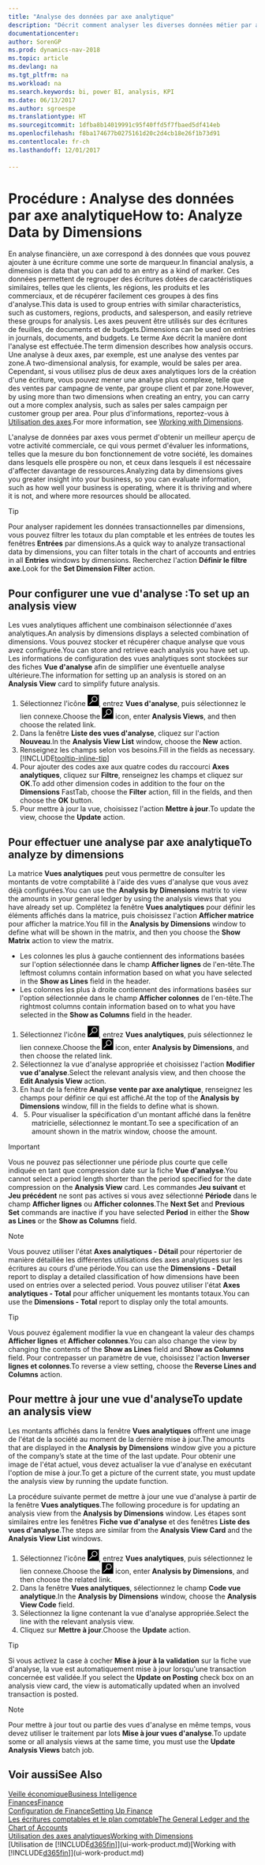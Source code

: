 ```yaml
---
title: "Analyse des données par axe analytique"
description: "Décrit comment analyser les diverses données métier par axe analytique."
documentationcenter: 
author: SorenGP
ms.prod: dynamics-nav-2018
ms.topic: article
ms.devlang: na
ms.tgt_pltfrm: na
ms.workload: na
ms.search.keywords: bi, power BI, analysis, KPI
ms.date: 06/13/2017
ms.author: sgroespe
ms.translationtype: HT
ms.sourcegitcommit: 1dfba8b14019991c95f40ffd5f7fbaed5df414eb
ms.openlocfilehash: f8ba174677b0275161d20c2d4cb18e26f1b73d91
ms.contentlocale: fr-ch
ms.lasthandoff: 12/01/2017

---
```

#  <a name="how-to-analyze-data-by-dimensions"></a><span data-ttu-id="8cf25-103">Procédure : Analyse des données par axe analytique</span><span class="sxs-lookup"><span data-stu-id="8cf25-103">How to: Analyze Data by Dimensions</span></span>
<span data-ttu-id="8cf25-104">En analyse financière, un axe correspond à des données que vous pouvez ajouter à une écriture comme une sorte de marqueur.</span><span class="sxs-lookup"><span data-stu-id="8cf25-104">In financial analysis, a dimension is data that you can add to an entry as a kind of marker.</span></span> <span data-ttu-id="8cf25-105">Ces données permettent de regrouper des écritures dotées de caractéristiques similaires, telles que les clients, les régions, les produits et les commerciaux, et de récupérer facilement ces groupes à des fins d'analyse.</span><span class="sxs-lookup"><span data-stu-id="8cf25-105">This data is used to group entries with similar characteristics, such as customers, regions, products, and salesperson, and easily retrieve these groups for analysis.</span></span> <span data-ttu-id="8cf25-106">Les axes peuvent être utilisés sur des écritures de feuilles, de documents et de budgets.</span><span class="sxs-lookup"><span data-stu-id="8cf25-106">Dimensions can be used on entries in journals, documents, and budgets.</span></span> <span data-ttu-id="8cf25-107">Le terme Axe décrit la manière dont l'analyse est effectuée.</span><span class="sxs-lookup"><span data-stu-id="8cf25-107">The term dimension describes how analysis occurs.</span></span> <span data-ttu-id="8cf25-108">Une analyse à deux axes, par exemple, est une analyse des ventes par zone.</span><span class="sxs-lookup"><span data-stu-id="8cf25-108">A two-dimensional analysis, for example, would be sales per area.</span></span> <span data-ttu-id="8cf25-109">Cependant, si vous utilisez plus de deux axes analytiques lors de la création d'une écriture, vous pouvez mener une analyse plus complexe, telle que des ventes par campagne de vente, par groupe client et par zone.</span><span class="sxs-lookup"><span data-stu-id="8cf25-109">However, by using more than two dimensions when creating an entry, you can carry out a more complex analysis, such as sales per sales campaign per customer group per area.</span></span> <span data-ttu-id="8cf25-110">Pour plus d'informations, reportez-vous à [Utilisation des axes](finance-dimensions.md).</span><span class="sxs-lookup"><span data-stu-id="8cf25-110">For more information, see [Working with Dimensions](finance-dimensions.md).</span></span>

<span data-ttu-id="8cf25-111">L'analyse de données par axes vous permet d'obtenir un meilleur aperçu de votre activité commerciale, ce qui vous permet d'évaluer les informations, telles que la mesure du bon fonctionnement de votre société, les domaines dans lesquels elle prospère ou non, et ceux dans lesquels il est nécessaire d'affecter davantage de ressources.</span><span class="sxs-lookup"><span data-stu-id="8cf25-111">Analyzing data by dimensions gives you greater insight into your business, so you can evaluate information, such as how well your business is operating, where it is thriving and where it is not, and where more resources should be allocated.</span></span>

> [!TIP]
> <span data-ttu-id="8cf25-112">Pour analyser rapidement les données transactionnelles par dimensions, vous pouvez filtrer les totaux du plan comptable et les entrées de toutes les fenêtres **Entrées** par dimensions.</span><span class="sxs-lookup"><span data-stu-id="8cf25-112">As a quick way to analyze transactional data by dimensions, you can filter totals in the chart of accounts and entries in all **Entries** windows by dimensions.</span></span> <span data-ttu-id="8cf25-113">Recherchez l'action **Définir le filtre axe**.</span><span class="sxs-lookup"><span data-stu-id="8cf25-113">Look for the **Set Dimension Filter** action.</span></span>

## <a name="to-set-up-an-analysis-view"></a><span data-ttu-id="8cf25-114">Pour configurer une vue d'analyse :</span><span class="sxs-lookup"><span data-stu-id="8cf25-114">To set up an analysis view</span></span>  
<span data-ttu-id="8cf25-115">Les vues analytiques affichent une combinaison sélectionnée d'axes analytiques.</span><span class="sxs-lookup"><span data-stu-id="8cf25-115">An analysis by dimensions displays a selected combination of dimensions.</span></span> <span data-ttu-id="8cf25-116">Vous pouvez stocker et récupérer chaque analyse que vous avez configurée.</span><span class="sxs-lookup"><span data-stu-id="8cf25-116">You can store and retrieve each analysis you have set up.</span></span> <span data-ttu-id="8cf25-117">Les informations de configuration des vues analytiques sont stockées sur des fiches **Vue d'analyse** afin de simplifier une éventuelle analyse ultérieure.</span><span class="sxs-lookup"><span data-stu-id="8cf25-117">The information for setting up an analysis is stored on an **Analysis View** card to simplify future analysis.</span></span>  

1. <span data-ttu-id="8cf25-118">Sélectionnez l'icône ![Page ou état pour la recherche](media/ui-search/search_small.png "Page ou état pour la recherche"), entrez **Vues d'analyse**, puis sélectionnez le lien connexe.</span><span class="sxs-lookup"><span data-stu-id="8cf25-118">Choose the ![Search for Page or Report](media/ui-search/search_small.png "Search for Page or Report icon") icon, enter **Analysis Views**, and then choose the related link.</span></span>  
2. <span data-ttu-id="8cf25-119">Dans la fenêtre **Liste des vues d'analyse**, cliquez sur l'action **Nouveau**.</span><span class="sxs-lookup"><span data-stu-id="8cf25-119">In the **Analysis View List** window, choose the **New** action.</span></span>
3. <span data-ttu-id="8cf25-120">Renseignez les champs selon vos besoins.</span><span class="sxs-lookup"><span data-stu-id="8cf25-120">Fill in the fields as necessary.</span></span> [!INCLUDE[tooltip-inline-tip](includes/tooltip-inline-tip_md.md)]
4. <span data-ttu-id="8cf25-121">Pour ajouter des codes axe aux quatre codes du raccourci **Axes analytiques**, cliquez sur **Filtre**, renseignez les champs et cliquez sur **OK**.</span><span class="sxs-lookup"><span data-stu-id="8cf25-121">To add other dimension codes in addition to the four on the **Dimensions** FastTab, choose the **Filter** action, fill in the fields, and then choose the **OK** button.</span></span>  
5. <span data-ttu-id="8cf25-122">Pour mettre à jour la vue, choisissez l'action **Mettre à jour**.</span><span class="sxs-lookup"><span data-stu-id="8cf25-122">To update the view, choose the **Update** action.</span></span>

## <a name="to-analyze-by-dimensions"></a><span data-ttu-id="8cf25-123">Pour effectuer une analyse par axe analytique</span><span class="sxs-lookup"><span data-stu-id="8cf25-123">To analyze by dimensions</span></span>
<span data-ttu-id="8cf25-124">La matrice **Vues analytiques** peut vous permettre de consulter les montants de votre comptabilité à l'aide des vues d'analyse que vous avez déjà configurées.</span><span class="sxs-lookup"><span data-stu-id="8cf25-124">You can use the **Analysis by Dimensions** matrix to view the amounts in your general ledger by using the analysis views that you have already set up.</span></span> <span data-ttu-id="8cf25-125">Complétez la fenêtre **Vues analytiques** pour définir les éléments affichés dans la matrice, puis choisissez l'action **Afficher matrice** pour afficher la matrice.</span><span class="sxs-lookup"><span data-stu-id="8cf25-125">You fill in the **Analysis by Dimensions** window to define what will be shown in the matrix, and then you choose the **Show Matrix** action to view the matrix.</span></span>  

- <span data-ttu-id="8cf25-126">Les colonnes les plus à gauche contiennent des informations basées sur l'option sélectionnée dans le champ **Afficher lignes** de l'en-tête.</span><span class="sxs-lookup"><span data-stu-id="8cf25-126">The leftmost columns contain information based on what you have selected in the **Show as Lines** field in the header.</span></span>  
- <span data-ttu-id="8cf25-127">Les colonnes les plus à droite contiennent des informations basées sur l'option sélectionnée dans le champ **Afficher colonnes** de l'en-tête.</span><span class="sxs-lookup"><span data-stu-id="8cf25-127">The rightmost columns contain information based on to what you have selected in the **Show as Columns** field in the header.</span></span>  

1. <span data-ttu-id="8cf25-128">Sélectionnez l'icône ![Page ou état pour la recherche](media/ui-search/search_small.png "Page ou état pour la recherche"), entrez **Vues analytiques**, puis sélectionnez le lien connexe.</span><span class="sxs-lookup"><span data-stu-id="8cf25-128">Choose the ![Search for Page or Report](media/ui-search/search_small.png "Search for Page or Report icon") icon, enter **Analysis by Dimensions**, and then choose the related link.</span></span>  
2. <span data-ttu-id="8cf25-129">Sélectionnez la vue d'analyse appropriée et choisissez l'action **Modifier vue d'analyse**.</span><span class="sxs-lookup"><span data-stu-id="8cf25-129">Select the relevant analysis view,  and then choose the **Edit Analysis View** action.</span></span>
3. <span data-ttu-id="8cf25-130">En haut de la fenêtre **Analyse vente par axe analytique**, renseignez les champs pour définir ce qui est affiché.</span><span class="sxs-lookup"><span data-stu-id="8cf25-130">At the top of the **Analysis by Dimensions** window, fill in the fields to define what is shown.</span></span>
4. 5. <span data-ttu-id="8cf25-131">Pour visualiser la spécification d'un montant affiché dans la fenêtre matricielle, sélectionnez le montant.</span><span class="sxs-lookup"><span data-stu-id="8cf25-131">To see a specification of an amount shown in the matrix window, choose the amount.</span></span>  

> [!IMPORTANT]  
>   <span data-ttu-id="8cf25-132">Vous ne pouvez pas sélectionner une période plus courte que celle indiquée en tant que compression date sur la fiche **Vue d'analyse**.</span><span class="sxs-lookup"><span data-stu-id="8cf25-132">You cannot select a period length shorter than the period specified for the date compression on the **Analysis View** card.</span></span> <span data-ttu-id="8cf25-133">Les commandes **Jeu suivant** et **Jeu précédent** ne sont pas actives si vous avez sélectionné **Période** dans le champ **Afficher lignes** ou **Afficher colonnes**.</span><span class="sxs-lookup"><span data-stu-id="8cf25-133">The **Next Set** and **Previous Set** commands are inactive if you have selected **Period** in either the **Show as Lines** or the **Show as Columns** field.</span></span>  

> [!NOTE]  
>   <span data-ttu-id="8cf25-134">Vous pouvez utiliser l'état **Axes analytiques - Détail** pour répertorier de manière détaillée les différentes utilisations des axes analytiques sur les écritures au cours d'une période.</span><span class="sxs-lookup"><span data-stu-id="8cf25-134">You can use the **Dimensions - Detail** report to display a detailed classification of how dimensions have been used on entries over a selected period.</span></span> <span data-ttu-id="8cf25-135">Vous pouvez utiliser l'état **Axes analytiques - Total** pour afficher uniquement les montants totaux.</span><span class="sxs-lookup"><span data-stu-id="8cf25-135">You can use the **Dimensions - Total** report to display only the total amounts.</span></span>  

> [!TIP]  
>   <span data-ttu-id="8cf25-136">Vous pouvez également modifier la vue en changeant la valeur des champs **Afficher lignes** et **Afficher colonnes**.</span><span class="sxs-lookup"><span data-stu-id="8cf25-136">You can also change the view by changing the contents of the **Show as Lines** field and **Show as Columns** field.</span></span> <span data-ttu-id="8cf25-137">Pour contrepasser un paramètre de vue, choisissez l'action **Inverser lignes et colonnes**.</span><span class="sxs-lookup"><span data-stu-id="8cf25-137">To reverse a view setting, choose the **Reverse Lines and Columns** action.</span></span>

## <a name="to-update-an-analysis-view"></a><span data-ttu-id="8cf25-138">Pour mettre à jour une vue d'analyse</span><span class="sxs-lookup"><span data-stu-id="8cf25-138">To update an analysis view</span></span>  
<span data-ttu-id="8cf25-139">Les montants affichés dans la fenêtre **Vues analytiques** offrent une image de l'état de la société au moment de la dernière mise à jour.</span><span class="sxs-lookup"><span data-stu-id="8cf25-139">The amounts that are displayed in the **Analysis by Dimensions** window give you a picture of the company’s state at the time of the last update.</span></span> <span data-ttu-id="8cf25-140">Pour obtenir une image de l'état actuel, vous devez actualiser la vue d'analyse en exécutant l'option de mise à jour.</span><span class="sxs-lookup"><span data-stu-id="8cf25-140">To get a picture of the current state, you must update the analysis view by running the update function.</span></span>

<span data-ttu-id="8cf25-141">La procédure suivante permet de mettre à jour une vue d'analyse à partir de la fenêtre **Vues analytiques**.</span><span class="sxs-lookup"><span data-stu-id="8cf25-141">The following procedure is for updating an analysis view from the **Analysis by Dimensions** window.</span></span> <span data-ttu-id="8cf25-142">Les étapes sont similaires entre les fenêtres **Fiche vue d'analyse** et des fenêtres **Liste des vues d'analyse**.</span><span class="sxs-lookup"><span data-stu-id="8cf25-142">The steps are similar from the **Analysis View Card** and the **Analysis View List** windows.</span></span>  

1. <span data-ttu-id="8cf25-143">Sélectionnez l'icône ![Page ou état pour la recherche](media/ui-search/search_small.png "Page ou état pour la recherche"), entrez **Vues analytiques**, puis sélectionnez le lien connexe.</span><span class="sxs-lookup"><span data-stu-id="8cf25-143">Choose the ![Search for Page or Report](media/ui-search/search_small.png "Search for Page or Report icon") icon, enter **Analysis by Dimensions**, and then choose the related link.</span></span>  
2. <span data-ttu-id="8cf25-144">Dans la fenêtre **Vues analytiques**, sélectionnez le champ **Code vue analytique**.</span><span class="sxs-lookup"><span data-stu-id="8cf25-144">In the **Analysis by Dimensions** window, choose the **Analysis View Code** field.</span></span>  
3. <span data-ttu-id="8cf25-145">Sélectionnez la ligne contenant la vue d'analyse appropriée.</span><span class="sxs-lookup"><span data-stu-id="8cf25-145">Select the line with the relevant analysis view.</span></span>  
4. <span data-ttu-id="8cf25-146">Cliquez sur **Mettre à jour**.</span><span class="sxs-lookup"><span data-stu-id="8cf25-146">Choose the **Update** action.</span></span>  

> [!TIP]  
>   <span data-ttu-id="8cf25-147">Si vous activez la case à cocher **Mise à jour à la validation** sur la fiche vue d'analyse, la vue est automatiquement mise à jour lorsqu'une transaction concernée est validée.</span><span class="sxs-lookup"><span data-stu-id="8cf25-147">If you select the **Update on Posting** check box on an analysis view card, the view is automatically updated when an involved transaction is posted.</span></span>

> [!NOTE]  
>   <span data-ttu-id="8cf25-148">Pour mettre à jour tout ou partie des vues d'analyse en même temps, vous devez utiliser le traitement par lots **Mise à jour vues d'analyse**.</span><span class="sxs-lookup"><span data-stu-id="8cf25-148">To update some or all analysis views at the same time, you must use the **Update Analysis Views** batch job.</span></span>  

## <a name="see-also"></a><span data-ttu-id="8cf25-149">Voir aussi</span><span class="sxs-lookup"><span data-stu-id="8cf25-149">See Also</span></span>
[<span data-ttu-id="8cf25-150">Veille économique</span><span class="sxs-lookup"><span data-stu-id="8cf25-150">Business Intelligence</span></span>](bi.md)  
[<span data-ttu-id="8cf25-151">Finances</span><span class="sxs-lookup"><span data-stu-id="8cf25-151">Finance</span></span>](finance.md)  
[<span data-ttu-id="8cf25-152">Configuration de Finance</span><span class="sxs-lookup"><span data-stu-id="8cf25-152">Setting Up Finance</span></span>](finance-setup-finance.md)  
[<span data-ttu-id="8cf25-153">Les écritures comptables et le plan comptable</span><span class="sxs-lookup"><span data-stu-id="8cf25-153">The General Ledger and the Chart of Accounts</span></span>](finance-general-ledger.md)  
[<span data-ttu-id="8cf25-154">Utilisation des axes analytiques</span><span class="sxs-lookup"><span data-stu-id="8cf25-154">Working with Dimensions</span></span>](finance-dimensions.md)  
<span data-ttu-id="8cf25-155">[Utilisation de [!INCLUDE[d365fin](includes/d365fin_md.md)]](ui-work-product.md)</span><span class="sxs-lookup"><span data-stu-id="8cf25-155">[Working with [!INCLUDE[d365fin](includes/d365fin_md.md)]](ui-work-product.md)</span></span>  

